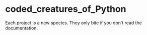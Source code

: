# coded_creatures_of_Python
Each project is a new species. They only bite if you don’t read the documentation.
